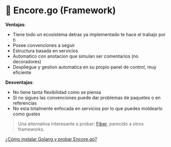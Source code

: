 # 🧩 Encore.go (Framework)

**Ventajas**:
- Tiene todo un ecosistema detras ya implementado te hace el trabajo por ti
- Posee convenciones a seguir
- Estructura basada en servicios
- Automatico con anotacion que simulan ser comentarios (no decoradores)
- Despliegue y gestion automatica en su propio panel de control, muy eficiente

**Desventajas**:
- No tiene tanta flexibilidad como se piensa
- Si no sigues las convenciones puede dar problemas de paquetes o en referencias
- No esta totalmente enfocada en servicios por lo que puedes moldearlo como gustes

> Una alternativa interesante a probar: [Fiber](https://gofiber.io/), parecido a otros frameworks.

[¿Cómo instalar Golang y probar Encore.go?](https://github.com/RacoonDevRock/demo_go_java/tree/main/java)
